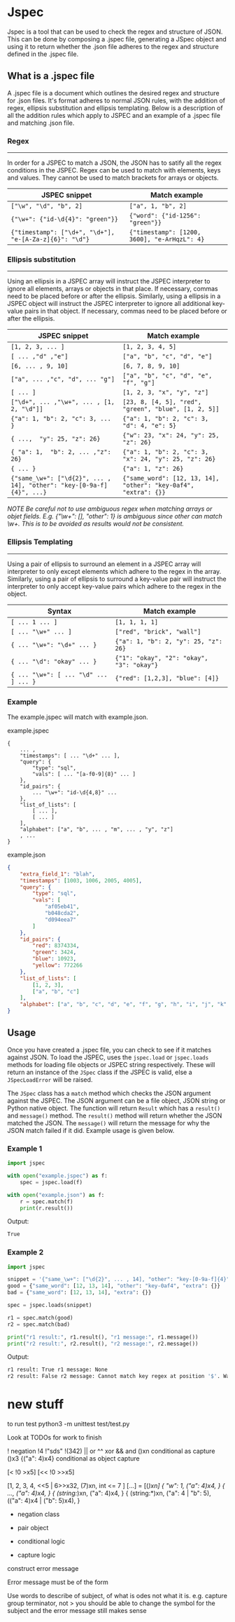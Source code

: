 # Jspec
Jspec is a tool that can be used to check the regex and structure of JSON. This can be done by composing a .jspec file, generating a JSpec object and using it to return whether the .json file adheres to the regex and structure defined in the .jspec file.

## What is a .jspec file
A .jspec file is a document which outlines the desired regex and structure for .json files. It's format adheres to normal JSON rules, with the addition of regex, ellipsis substitution and ellipsis templating. Below is a description of all the addition rules which apply to JSPEC and an example of a .jspec file and matching .json file.

### Regex
---
In order for a JSPEC to match a JSON, the JSON has to satify all the regex conditions in the JSPEC. Regex can be used to match with elements, keys and values. They cannot be used to match brackets for arrays or objects.

| JSPEC snippet | Match example |
|-|-|
| `["\w", "\d", "b", 2]` | `["a", 1, "b", 2]` |
| `{"\w+": {"id-\d{4}": "green"}}` | `{"word": {"id-1256": "green"}}` |
| `{"timestamp": ["\d+", "\d+"], "e-[A-Za-z]{6}": "\d"}` | `{"timestamp": [1200, 3600], "e-ArHqzL": 4}` |

### Ellipsis substitution
---
Using an ellipsis in a JSPEC array will instruct the JSPEC interpreter to ignore all elements, arrays or objects in that place. If necessary, commas need to be placed before or after the ellipsis. Similarly, using a ellipsis in a JSPEC object will instruct the JSPEC interpreter to ignore all additional key-value pairs in that object. If necessary, commas need to be placed before or after the ellipsis.

| JSPEC snippet | Match example |
|-|-|
| `[1, 2, 3, ... ]` | `[1, 2, 3, 4, 5]` |
| `[ ... ,"d" ,"e"]` | `["a", "b", "c", "d", "e"]` |
| `[6, ... , 9, 10]` | `[6, 7, 8, 9, 10]` |
| `["a", ... ,"c", "d", ... "g"]` | `["a", "b", "c", "d", "e", "f", "g"]`|
| `[ ... ]` | `[1, 2, 3, "x", "y", "z"]` |
| `["\d+", ... ,"\w+", ... , [1, 2, "\d"]]` | `[23, 8, [4, 5], "red", "green", "blue", [1, 2, 5]]` |
| `{"a": 1, "b": 2, "c": 3, ... }` | `{"a": 1, "b": 2, "c": 3, "d": 4, "e": 5}` |
| `{ ...,  "y": 25, "z": 26}` | `{"w": 23, "x": 24, "y": 25, "z": 26}` |
| `{ "a": 1,  "b": 2, ... ,"z": 26}` | `{"a": 1, "b": 2, "c": 3, "x": 24, "y": 25, "z": 26}` |
| `{ ... }` | `{"a": 1, "z": 26}` |
| `{"same_\w+": ["\d{2}", ... , 14], "other": "key-[0-9a-f]{4}", ...}` | `{"same_word": [12, 13, 14], "other": "key-0af4", "extra": {}}` |

*NOTE*
*Be careful not to use ambiguous regex when matching arrays or objet fields. E.g. {"\w+": [], "other": 1} is ambiguous since other can match \w+. This is to be avoided as results would not be consistent.*

### Ellipsis Templating
---
Using a pair of ellipsis to surround an element in a JSPEC array will interpreter to only except elements which adhere to the regex in the array. Similarly, using a pair of ellipsis to surround a key-value pair will instruct the interpreter to only accept key-value pairs which adhere to the regex in the object.

| Syntax | Match example |
|-|-|
| `[ ... 1 ... ]`  | `[1, 1, 1, 1]` |
| `[ ... "\w+" ... ]`  | `["red", "brick", "wall"]` |
| `{ ... "\w+": "\d+" ... }` | `{"a": 1, "b": 2, "y": 25, "z": 26}` |
| `{ ... "\d": "okay" ... }` | `{"1": "okay", "2": "okay", "3": "okay"}` |
| `{ ... "\w+": [ ... "\d" ... ] ... }` | `{"red": [1,2,3], "blue": [4]}`|

### Example
The example.jspec will match with example.json.

example.jspec
```
{
    ... ,
    "timestamps": [ ... "\d+" ... ],
    "query": {
        "type": "sql",
        "vals": [ ... "[a-f0-9]{8}" ... ]
    },
    "id_pairs": {
        ... "\w+": "id-\d{4,8}" ...
    },
    "list_of_lists": [
        [ ... ],
        [ ... ]
    ],
    "alphabet": ["a", "b", ... , "m", ... , "y", "z"]
    , ...
}
```

example.json
```json
{
    "extra_field_1": "blah",
    "timestamps": [1003, 1006, 2005, 4005],
    "query": {
        "type": "sql",
        "vals": [
            "af05eb41",
            "b048cda2",
            "d094eea7"
        ]
    },
    "id_pairs": {
        "red": 8374334,
        "green": 3424,
        "blue": 10923,
        "yellow": 772266
    },
    "list_of_lists": [
        [1, 2, 3],
        ["a", "b", "c"]
    ],
    "alphabet": ["a", "b", "c", "d", "e", "f", "g", "h", "i", "j", "k", "l", "m", "n", "o", "p", "q", "r", "s", "t", "u", "v", "w", "x", "y", "z"]
}
```

## Usage
Once you have created a .jspec file, you can check to see if it matches against JSON. To load the JSPEC, uses the `jspec.load` or `jspec.loads` methods for loading file objects or JSPEC string respectively. These will return an instance of the `JSpec` class if the JSPEC is valid, else a `JSpecLoadError` will be raised. 

The `JSpec` class has a `match` method which checks the JSON argument against the JSPEC. The JSON argument can be a file object, JSON string or Python native object. The function will return `Result` which has a `result()` and `message()` method. The `result()` method will return whether the JSON matched the JSON. The `message()` will return the message for why the JSON match failed if it did. Example usage is given below.

### Example 1

```python
import jspec

with open("example.jspec") as f:
    spec = jspec.load(f)

with open("example.json") as f:
    r = spec.match(f)
    print(r.result())
```
Output:
```bash
True
```

### Example 2

```python
import jspec

snippet = '{"same_\w+": ["\d{2}", ... , 14], "other": "key-[0-9a-f]{4}", ...}'
good = {"same_word": [12, 13, 14], "other": "key-0af4", "extra": {}}
bad = {"same_word": [12, 13, 14], "extra": {}}

spec = jspec.loads(snippet)

r1 = spec.match(good)
r2 = spec.match(bad)

print("r1 result:", r1.result(), "r1 message:", r1.message())
print("r2 result:", r2.result(), "r2 message:", r2.message())
```
Output:
```bash
r1 result: True r1 message: None
r2 result: False r2 message: Cannot match key regex at position '$'. Want other, same_\w+. Got same_word, extra
```

# new stuff

to run test
python3 -m unittest test/test.py

Look at TODOs for work to finish

! negation
!4
!"sds"
!(342)
|| or
^^ xor
&& and
()xn conditional as capture
()x3
{("a": 4)x4} conditional as object capture

[< !0 >x5]
[<< !0 >>x5]

[1, 2, 3, 4, <<5 | 6>>x32, (7)xn, int <= 7 ]
[...] = [(*)xn]
{
    "w": 1,
    ("a": 4)x4,
}
{
    ...,
    ("a": 4)x4,
}
{
    (string:*)xn,
    ("a": 4)x4,
}
{
    (string:*)xn,
    ("a": 4 | "b": 5),
    (("a": 4)x4 | ("b": 5)x4),
}

- negation class
- pair object

- conditional logic
- capture logic

construct error message

Error message must be of the form
<verb or adjective> <subject> <location>

Use words to describe of subject, of what is odes not what it is.
e.g. capture group terminator, not >
you should be able to change the symbol for the subject and the error message still makes sense